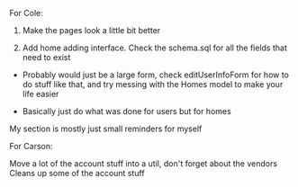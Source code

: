 For Cole:

1. Make the pages look a little bit better



2. Add home adding interface. Check the schema.sql for all the fields that need to exist

- Probably would just be a large form, check editUserInfoForm for how to do stuff like that, and try messing with the Homes model to make your life easier

- Basically just do what was done for users but for homes


My section is mostly just small reminders for myself

For Carson:

Move a lot of the account stuff into a util, don't forget about the vendors
Cleans up some of the account stuff


